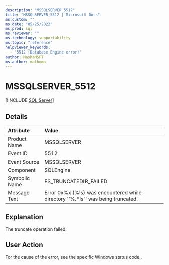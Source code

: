 ```yaml
---
description: "MSSQLSERVER_5512"
title: "MSSQLSERVER_5512 | Microsoft Docs"
ms.custom: ""
ms.date: "05/25/2022"
ms.prod: sql
ms.reviewer: ""
ms.technology: supportability
ms.topic: "reference"
helpviewer_keywords: 
  - "5512 (Database Engine error)"
author: MashaMSFT
ms.author: mathoma
---
```

# MSSQLSERVER_5512
 [!INCLUDE [SQL Server](../../includes/applies-to-version/sqlserver.md)]
  
## Details  
  
| Attribute | Value |  
| :-------- | :---- |  
|Product Name|MSSQLSERVER|  
|Event ID|5512|  
|Event Source|MSSQLSERVER|  
|Component|SQLEngine|  
|Symbolic Name|FS_TRUNCATEDIR_FAILED|  
|Message Text|Error 0x%x (%ls) was encountered while directory ''%.*ls'' was being truncated.|  
  
## Explanation  
The truncate operation failed.  
  
## User Action  
For the cause of the error, see the specific Windows status code..  
  
